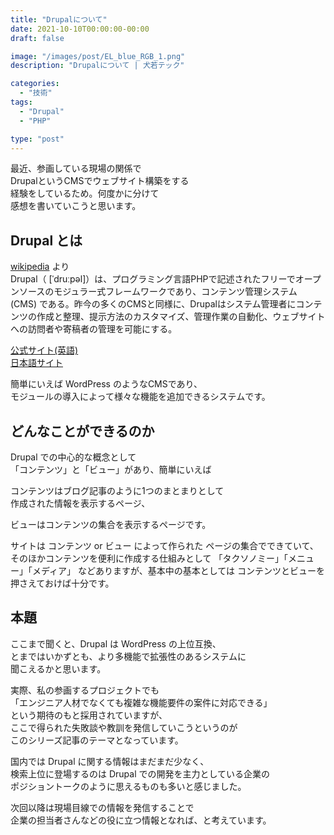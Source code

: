 ```yaml
---
title: "Drupalについて"
date: 2021-10-10T00:00:00-00:00
draft: false

image: "/images/post/EL_blue_RGB_1.png"
description: "Drupalについて | 犬若テック"

categories:
  - "技術"
tags:
  - "Drupal"
  - "PHP"

type: "post"
---
```


最近、参画している現場の関係で  
DrupalというCMSでウェブサイト構築をする  
経験をしているため。何度かに分けて  
感想を書いていこうと思います。

<!--more-->

## Drupal とは
[wikipedia](https://ja.wikipedia.org/wiki/Drupal) より  
Drupal（ [ˈdruːpəl]）は、プログラミング言語PHPで記述されたフリーでオープンソースのモジュラー式フレームワークであり、コンテンツ管理システム (CMS) である。昨今の多くのCMSと同様に、Drupalはシステム管理者にコンテンツの作成と整理、提示方法のカスタマイズ、管理作業の自動化、ウェブサイトへの訪問者や寄稿者の管理を可能にする。

[公式サイト(英語)](https://www.drupal.org/)  
[日本語サイト](http://drupal.jp/)

簡単にいえば WordPress のようなCMSであり、  
モジュールの導入によって様々な機能を追加できるシステムです。

## どんなことができるのか
Drupal での中心的な概念として  
「コンテンツ」と「ビュー」があり、簡単にいえば  

コンテンツはブログ記事のように1つのまとまりとして  
作成された情報を表示するページ、

ビューはコンテンツの集合を表示するページです。

サイトは コンテンツ or ビュー によって作られた
ページの集合でできていて、  
そのほかコンテンツを便利に作成する仕組みとして
「タクソノミー」「メニュー」「メディア」
などありますが、基本中の基本としては
コンテンツとビューを押さえておけば十分です。

## 本題
ここまで聞くと、Drupal は WordPress の上位互換、  
とまではいかずとも、より多機能で拡張性のあるシステムに  
聞こえるかと思います。

実際、私の参画するプロジェクトでも  
「エンジニア人材でなくても複雑な機能要件の案件に対応できる」  
という期待のもと採用されていますが、  
ここで得られた失敗談や教訓を発信していこうというのが  
このシリーズ記事のテーマとなっています。

国内では Drupal に関する情報はまだまだ少なく、  
検索上位に登場するのは Drupal での開発を主力としている企業の  
ポジショントークのように思えるものも多いと感じました。  

次回以降は現場目線での情報を発信することで  
企業の担当者さんなどの役に立つ情報となれば、と考えています。